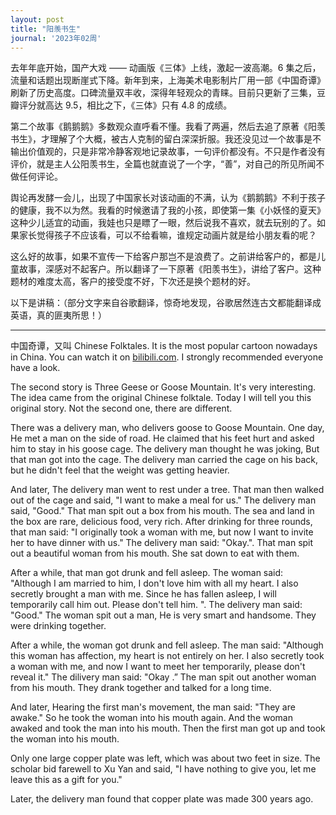 ```yaml
---
layout: post
title: "阳羡书生"
journal: '2023年02周'
---
```


去年年底开始，国产大戏 —— 动画版《三体》上线，激起一波高潮。6 集之后，流量和话题出现断崖式下降。新年到来，上海美术电影制片厂用一部《中国奇谭》刷新了历史高度。口碑流量双丰收，深得年轻观众的青睐。目前只更新了三集，豆瓣评分就高达 9.5，相比之下，《三体》只有 4.8 的成绩。

第二个故事《鹅鹅鹅》多数观众直呼看不懂。我看了两遍，然后去追了原著《阳羡书生》，才理解了个大概，被古人克制的留白深深折服。我还没见过一个故事是不输出价值观的，只是非常冷静客观地记录故事，一句评价都没有。不只是作者没有评价，就是主人公阳羡书生，全篇也就直说了一个字，“善”，对自己的所见所闻不做任何评论。

舆论再发酵一会儿，出现了中国家长对该动画的不满，认为《鹅鹅鹅》不利于孩子的健康，我不以为然。我看的时候邀请了我的小孩，即使第一集《小妖怪的夏天》这种少儿适宜的动画，我娃也只是瞟了一眼，然后说我不喜欢，就去玩别的了。如果家长觉得孩子不应该看，可以不给看嘛，谁规定动画片就是给小朋友看的呢？

这么好的故事，如果不宣传一下给客户那岂不是浪费了。之前讲给客户的，都是儿童故事，深感对不起客户。所以翻译了一下原著《阳羡书生》，讲给了客户。这种题材的难度太高，客户的接受度不好，下次还是换个题材的好。

以下是讲稿：（部分文字来自谷歌翻译，惊奇地发现，谷歌居然连古文都能翻译成英语，真的匪夷所思！）

---

中国奇谭，又叫 Chinese Folktales. It is the most popular cartoon nowadays in China. You can watch it on [bilibili.com](https://www.bilibili.com/bangumi/media/md28235401/). I strongly recommended everyone have a look.

The second story is Three Geese or Goose Mountain. It's very interesting. The idea came from the original Chinese folktale. Today I will tell you this original story. Not the second one, there are different.

There was a delivery man, who delivers goose to Goose Mountain. One day, He met a man on the side of road. He claimed that his feet hurt and asked him to stay in his goose cage. The delivery man thought he was joking, But that man got into the cage. The delivery man carried the cage on his back, but he didn't feel that the weight was getting heavier.

And later, The delivery man went to rest under a tree. That man then walked out of the cage and said, "I want to make a meal for us." The delivery man said, "Good." That man spit out a box from his mouth. The sea and land in the box are rare, delicious food, very rich. After drinking for three rounds, that man said: "I originally took a woman with me, but now I want to invite her to have dinner with us." The delivery man said: "Okay.". That man spit out a beautiful woman from his mouth. She sat down to eat with them.

After a while, that man got drunk and fell asleep. The woman said: "Although I am married to him, I don't love him with all my heart. I also secretly brought a man with me. Since he has fallen asleep, I will temporarily call him out. Please don't tell him. ". The delivery man said: "Good." The woman spit out a man, He is very smart and handsome. They were drinking together.

After a while, the woman got drunk and fell asleep. The man said: "Although this woman has affection, my heart is not entirely on her. I also secretly took a woman with me, and now I want to meet her temporarily, please don't reveal it." The dilivery man said: "Okay .” The man spit out another woman from his mouth. They drank together and talked for a long time. 

And later, Hearing the first man's movement, the man said: "They are awake." So he took the woman into his mouth again. And the woman awaked and took the man into his mouth. Then the first man got up and took the woman into his mouth.

Only one large copper plate was left, which was about two feet in size. The scholar bid farewell to Xu Yan and said, "I have nothing to give you, let me leave this as a gift for you."

Later, the delivery man found that copper plate was made 300 years ago.